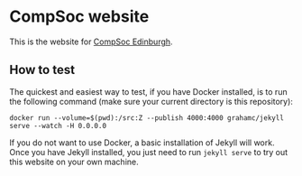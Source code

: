 # CompSoc website

This is the website for [CompSoc Edinburgh](http://comp-soc.com).

## How to test

The quickest and easiest way to test, if you have Docker installed, is to run
the following command (make sure your current directory is this repository):

```
docker run --volume=$(pwd):/src:Z --publish 4000:4000 grahamc/jekyll serve --watch -H 0.0.0.0
```

If you do not want to use Docker, a basic installation of Jekyll will work.
Once you have Jekyll installed, you just need to run `jekyll serve` to try
out this website on your own machine.
